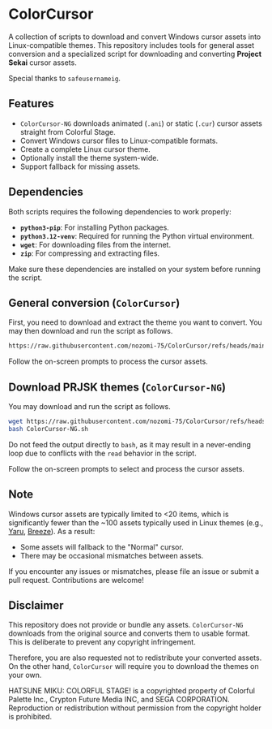 # ColorCursor

A collection of scripts to download and convert Windows cursor assets into Linux-compatible themes. This repository includes tools for general asset conversion and a specialized script for downloading and converting **Project Sekai** cursor assets.

Special thanks to `safeusernameig`.

## Features

- `ColorCursor-NG` downloads animated (`.ani`) or static (`.cur`) cursor assets straight from Colorful Stage.
- Convert Windows cursor files to Linux-compatible formats.
- Create a complete Linux cursor theme.
- Optionally install the theme system-wide.
- Support fallback for missing assets.

## Dependencies

Both scripts requires the following dependencies to work properly:

- **`python3-pip`**: For installing Python packages.
- **`python3.12-venv`**: Required for running the Python virtual environment.
- **`wget`**: For downloading files from the internet.
- **`zip`**: For compressing and extracting files.

Make sure these dependencies are installed on your system before running the script.

## General conversion (`ColorCursor`)

First, you need to download and extract the theme you want to convert. You may then download and run the script as follows.

```bash
https://raw.githubusercontent.com/nozomi-75/ColorCursor/refs/heads/main/ColorCursor.sh
```

Follow the on-screen prompts to process the cursor assets.

## Download PRJSK themes (`ColorCursor-NG`)

You may download and run the script as follows.

```bash
wget https://raw.githubusercontent.com/nozomi-75/ColorCursor/refs/heads/main/ColorCursor-NG.sh
bash ColorCursor-NG.sh
```

Do not feed the output directly to `bash`, as it may result in a never-ending loop due to conflicts with the `read` behavior in the script.

Follow the on-screen prompts to select and process the cursor assets.

## Note

Windows cursor assets are typically limited to <20 items, which is significantly fewer than the ~100 assets typically used in Linux themes (e.g., [Yaru](https://github.com/ubuntu/yaru), [Breeze](https://invent.kde.org/plasma/breeze)). As a result:

- Some assets will fallback to the "Normal" cursor.
- There may be occasional mismatches between assets.

If you encounter any issues or mismatches, please file an issue or submit a pull request. Contributions are welcome!

## Disclaimer

This repository does not provide or bundle any assets. `ColorCursor-NG` downloads from the original source and converts them to usable format. This is deliberate to prevent any copyright infringement.

Therefore, you are also requested not to redistribute your converted assets. On the other hand, `ColorCursor` will require you to download the themes on your own.

HATSUNE MIKU: COLORFUL STAGE! is a copyrighted property of Colorful Palette Inc., Crypton Future Media INC, and SEGA CORPORATION. Reproduction or redistribution without permission from the copyright holder is prohibited.
